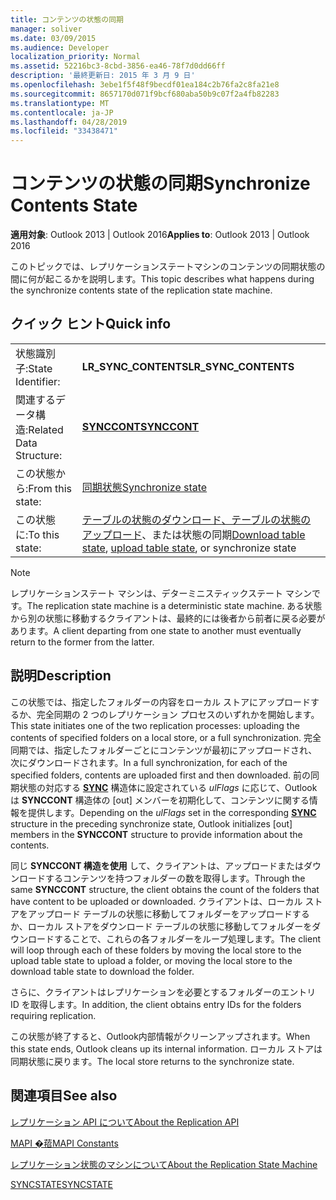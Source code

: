 ```yaml
---
title: コンテンツの状態の同期
manager: soliver
ms.date: 03/09/2015
ms.audience: Developer
localization_priority: Normal
ms.assetid: 52216bc3-8cbd-3856-ea46-78f7d0dd66ff
description: '最終更新日: 2015 年 3 月 9 日'
ms.openlocfilehash: 3ebe1f5f48f9becdf01ea184c2b76fa2c8fa21e8
ms.sourcegitcommit: 8657170d071f9bcf680aba50b9c07f2a4fb82283
ms.translationtype: MT
ms.contentlocale: ja-JP
ms.lasthandoff: 04/28/2019
ms.locfileid: "33438471"
---
```

# <a name="synchronize-contents-state"></a><span data-ttu-id="86edf-103">コンテンツの状態の同期</span><span class="sxs-lookup"><span data-stu-id="86edf-103">Synchronize Contents State</span></span>

  
  
<span data-ttu-id="86edf-104">**適用対象**: Outlook 2013 | Outlook 2016</span><span class="sxs-lookup"><span data-stu-id="86edf-104">**Applies to**: Outlook 2013 | Outlook 2016</span></span> 
  
 <span data-ttu-id="86edf-105">このトピックでは、レプリケーションステートマシンのコンテンツの同期状態の間に何が起こるかを説明します。</span><span class="sxs-lookup"><span data-stu-id="86edf-105">This topic describes what happens during the synchronize contents state of the replication state machine.</span></span> 
  
## <a name="quick-info"></a><span data-ttu-id="86edf-106">クイック ヒント</span><span class="sxs-lookup"><span data-stu-id="86edf-106">Quick info</span></span>

|||
|:-----|:-----|
|<span data-ttu-id="86edf-107">状態識別子:</span><span class="sxs-lookup"><span data-stu-id="86edf-107">State Identifier:</span></span>  <br/> |<span data-ttu-id="86edf-108">**LR_SYNC_CONTENTS**</span><span class="sxs-lookup"><span data-stu-id="86edf-108">**LR_SYNC_CONTENTS**</span></span> <br/> |
|<span data-ttu-id="86edf-109">関連するデータ構造:</span><span class="sxs-lookup"><span data-stu-id="86edf-109">Related Data Structure:</span></span>  <br/> |<span data-ttu-id="86edf-110">**[SYNCCONT](synccont.md)**</span><span class="sxs-lookup"><span data-stu-id="86edf-110">**[SYNCCONT](synccont.md)**</span></span> <br/> |
|<span data-ttu-id="86edf-111">この状態から:</span><span class="sxs-lookup"><span data-stu-id="86edf-111">From this state:</span></span>  <br/> |[<span data-ttu-id="86edf-112">同期状態</span><span class="sxs-lookup"><span data-stu-id="86edf-112">Synchronize state</span></span>](synchronize-state.md) <br/> |
|<span data-ttu-id="86edf-113">この状態に:</span><span class="sxs-lookup"><span data-stu-id="86edf-113">To this state:</span></span>  <br/> |<span data-ttu-id="86edf-114">[テーブルの状態のダウンロード](download-table-state.md)[、テーブルの状態のアップロード](upload-table-state.md)、または状態の同期</span><span class="sxs-lookup"><span data-stu-id="86edf-114">[Download table state](download-table-state.md), [upload table state](upload-table-state.md), or synchronize state</span></span>  <br/> |
   
> [!NOTE]
> <span data-ttu-id="86edf-115">レプリケーションステート マシンは、デターミニスティックステート マシンです。</span><span class="sxs-lookup"><span data-stu-id="86edf-115">The replication state machine is a deterministic state machine.</span></span> <span data-ttu-id="86edf-116">ある状態から別の状態に移動するクライアントは、最終的には後者から前者に戻る必要があります。</span><span class="sxs-lookup"><span data-stu-id="86edf-116">A client departing from one state to another must eventually return to the former from the latter.</span></span> 
  
## <a name="description"></a><span data-ttu-id="86edf-117">説明</span><span class="sxs-lookup"><span data-stu-id="86edf-117">Description</span></span>

<span data-ttu-id="86edf-118">この状態では、指定したフォルダーの内容をローカル ストアにアップロードするか、完全同期の 2 つのレプリケーション プロセスのいずれかを開始します。</span><span class="sxs-lookup"><span data-stu-id="86edf-118">This state initiates one of the two replication processes: uploading the contents of specified folders on a local store, or a full synchronization.</span></span> <span data-ttu-id="86edf-119">完全同期では、指定したフォルダーごとにコンテンツが最初にアップロードされ、次にダウンロードされます。</span><span class="sxs-lookup"><span data-stu-id="86edf-119">In a full synchronization, for each of the specified folders, contents are uploaded first and then downloaded.</span></span> <span data-ttu-id="86edf-120">前の同期状態の対応する **[SYNC](sync.md)** 構造体に設定されている *ulFlags* に応じて、Outlook は **SYNCCONT** 構造体の [out] メンバーを初期化して、コンテンツに関する情報を提供します。</span><span class="sxs-lookup"><span data-stu-id="86edf-120">Depending on the  *ulFlags*  set in the corresponding **[SYNC](sync.md)** structure in the preceding synchronize state, Outlook initializes [out] members in the **SYNCCONT** structure to provide information about the contents.</span></span> 
  
<span data-ttu-id="86edf-121">同じ **SYNCCONT 構造を使用** して、クライアントは、アップロードまたはダウンロードするコンテンツを持つフォルダーの数を取得します。</span><span class="sxs-lookup"><span data-stu-id="86edf-121">Through the same **SYNCCONT** structure, the client obtains the count of the folders that have content to be uploaded or downloaded.</span></span> <span data-ttu-id="86edf-122">クライアントは、ローカル ストアをアップロード テーブルの状態に移動してフォルダーをアップロードするか、ローカル ストアをダウンロード テーブルの状態に移動してフォルダーをダウンロードすることで、これらの各フォルダーをループ処理します。</span><span class="sxs-lookup"><span data-stu-id="86edf-122">The client will loop through each of these folders by moving the local store to the upload table state to upload a folder, or moving the local store to the download table state to download the folder.</span></span> 
  
<span data-ttu-id="86edf-123">さらに、クライアントはレプリケーションを必要とするフォルダーのエントリ ID を取得します。</span><span class="sxs-lookup"><span data-stu-id="86edf-123">In addition, the client obtains entry IDs for the folders requiring replication.</span></span>
  
<span data-ttu-id="86edf-124">この状態が終了すると、Outlook内部情報がクリーンアップされます。</span><span class="sxs-lookup"><span data-stu-id="86edf-124">When this state ends, Outlook cleans up its internal information.</span></span> <span data-ttu-id="86edf-125">ローカル ストアは同期状態に戻ります。</span><span class="sxs-lookup"><span data-stu-id="86edf-125">The local store returns to the synchronize state.</span></span>
  
## <a name="see-also"></a><span data-ttu-id="86edf-126">関連項目</span><span class="sxs-lookup"><span data-stu-id="86edf-126">See also</span></span>



[<span data-ttu-id="86edf-127">レプリケーション API について</span><span class="sxs-lookup"><span data-stu-id="86edf-127">About the Replication API</span></span>](about-the-replication-api.md)
  
[<span data-ttu-id="86edf-128">MAPI �萔</span><span class="sxs-lookup"><span data-stu-id="86edf-128">MAPI Constants</span></span>](mapi-constants.md)
  
[<span data-ttu-id="86edf-129">レプリケーション状態のマシンについて</span><span class="sxs-lookup"><span data-stu-id="86edf-129">About the Replication State Machine</span></span>](about-the-replication-state-machine.md)
  
[<span data-ttu-id="86edf-130">SYNCSTATE</span><span class="sxs-lookup"><span data-stu-id="86edf-130">SYNCSTATE</span></span>](syncstate.md)

